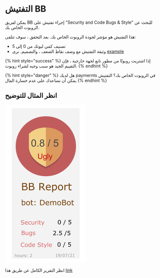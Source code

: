 # التفتيش BB

يمكن لفريق BB إجراء تفتيش على "Security and Code Bugs & Style" للبحث عن الروبوت الخاص بك.

هذا التفتيش هو مؤشر لجودة الروبوت الخاص بك. بعد التحقق ، سوف تتلقى:

* تصنيف كمي لبوتك من 0 إلى 5
* وثيقة التفتيش مع وصف نقاط الضعف ، والتصميم. نرى 
[example](https://docs.google.com/document/d/16QCbOTo_c02Gra9zBknFAR5zxtFiKSXmcL5_9iA_RAU/edit#)

{% hint style="success" %}
إذا اشتريت روبوتًا من مطور تابع لجهة خارجية ، فإن التقييم الجيد هو سبب وجيه لشراء روبوت.
{% endhint %}

{% hint style="danger" %}
هل لديك paymernts في الروبوت الخاص بك؟ التفتيش يمكن أن تساعدك على عدم خسارة المال
{% endhint %}

## انظر المثال للتوضيح

![](.gitbook/assets/image%20%2822%29.png)

انظر التقرير الكامل عن طريق هذا 
[link](https://docs.google.com/document/d/16QCbOTo_c02Gra9zBknFAR5zxtFiKSXmcL5_9iA_RAU/edit#)

